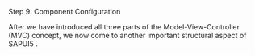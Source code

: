 Step 9: Component Configuration

After we have introduced all three parts of the Model-View-Controller (MVC) concept, we now come to another important structural aspect of SAPUI5 .
